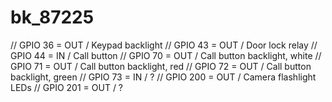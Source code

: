 # bk_87225

// GPIO 36  = OUT / Keypad backlight
// GPIO 43  = OUT / Door lock relay
// GPIO 44  = IN  / Call button
// GPIO 70  = OUT / Call button backlight, white
// GPIO 71  = OUT / Call button backlight, red
// GPIO 72  = OUT / Call button backlight, green
// GPIO 73  = IN  / ?
// GPIO 200 = OUT / Camera flashlight LEDs
// GPIO 201 = OUT / ?